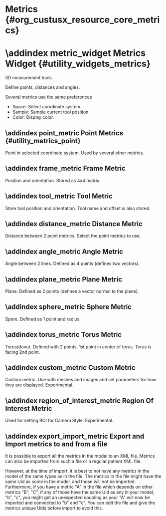 Metrics {#org_custusx_resource_core_metrics}
===================

\addindex metric_widget
Metrics Widget {#utility_widgets_metrics}
===========================================================

3D measurement tools.

Define points, distances and angles.

Several metrics use the same preferences

* Space: Select coordinate system.
* Sample: Sample current tool position.
* Color: Display color.


\addindex point_metric
Point Metrics {#utility_metrics_point}
-----------------------------------------------------------
Point in selected coordinate system. Used by several other metrics.

\addindex frame_metric
Frame Metric
-----------------------------------------------------------
Position and orientation. Stored as 4x4 matrix.

\addindex tool_metric
Tool Metric
-----------------------------------------------------------
Store tool position and orientation. Tool name and offset is also stored.

\addindex distance_metric
Distance Metric
-----------------------------------------------------------
Distance between 2 point metrics. Select the point metrics to use.

\addindex angle_metric
Angle Metric
-----------------------------------------------------------
Angle between 2 lines. Defined as 4 points (defines two vectors).

\addindex plane_metric
Plane Metric
-----------------------------------------------------------
Plane. Defined as 2 points (defines a vector normal to the plane).

\addindex sphere_metric
Sphere Metric
-----------------------------------------------------------
Spere. Defined as 1 point and radius.

\addindex torus_metric
Torus Metric
-----------------------------------------------------------
Torus/donut. Defined with 2 points. 1st point in center of torus. Torus is facing 2nd point.

\addindex custom_metric
Custom Metric
-----------------------------------------------------------
Custom metric. Use with meshes and images and set parameters for how they are displayed. Experimental.

\addindex region_of_interest_metric
Region Of Interest Metric
-----------------------------------------------------------
Used for setting ROI for Camera Style. Experimental.

\addindex export_import_metric
Export and Import metrics to and from a file
-----------------------------------------------------------
It is possible to export all the metrics in the model to an XML file. Metrics can also be imported from such a file or a regular patient XML file.

However, at the time of import, it is best to not have any metrics in the model of the same types as in the file.
The metrics in the file might have the same Uid as some in the model, and those will not be imported. Furthermore, if you have a metric "A" in the file which depends on other metrics "B", "C",
if any of those have the same Uid as any in your model, "b", "c", you might get an unexpected coupling as your "A" will now be imported and connected to "b" and "c".
You can edit the file and give the metrics unique Uids before import to avoid this.
